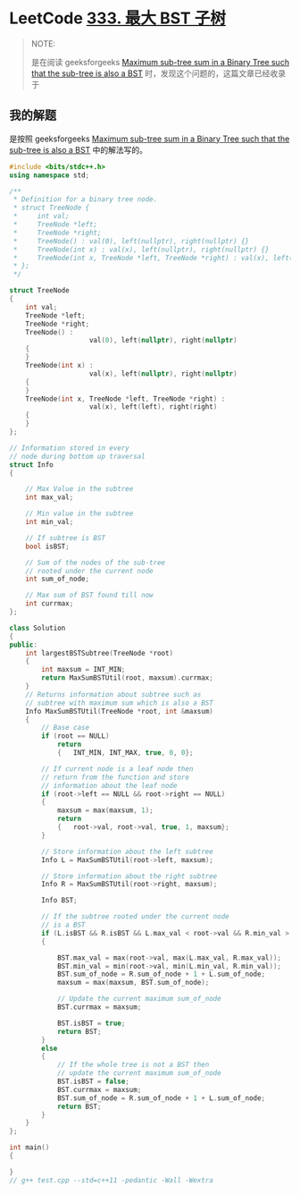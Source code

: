 # LeetCode [333. 最大 BST 子树](https://leetcode-cn.com/problems/largest-bst-subtree/)

> NOTE: 
>
> 是在阅读 geeksforgeeks [Maximum sub-tree sum in a Binary Tree such that the sub-tree is also a BST](https://www.geeksforgeeks.org/maximum-sub-tree-sum-in-a-binary-tree-such-that-the-sub-tree-is-also-a-bst/?ref=rp) 时，发现这个问题的，这篇文章已经收录于 



## 我的解题

是按照  geeksforgeeks [Maximum sub-tree sum in a Binary Tree such that the sub-tree is also a BST](https://www.geeksforgeeks.org/maximum-sub-tree-sum-in-a-binary-tree-such-that-the-sub-tree-is-also-a-bst/?ref=rp)  中的解法写的。

```C++
#include <bits/stdc++.h>
using namespace std;

/**
 * Definition for a binary tree node.
 * struct TreeNode {
 *     int val;
 *     TreeNode *left;
 *     TreeNode *right;
 *     TreeNode() : val(0), left(nullptr), right(nullptr) {}
 *     TreeNode(int x) : val(x), left(nullptr), right(nullptr) {}
 *     TreeNode(int x, TreeNode *left, TreeNode *right) : val(x), left(left), right(right) {}
 * };
 */

struct TreeNode
{
	int val;
	TreeNode *left;
	TreeNode *right;
	TreeNode() :
					val(0), left(nullptr), right(nullptr)
	{
	}
	TreeNode(int x) :
					val(x), left(nullptr), right(nullptr)
	{
	}
	TreeNode(int x, TreeNode *left, TreeNode *right) :
					val(x), left(left), right(right)
	{
	}
};

// Information stored in every
// node during bottom up traversal
struct Info
{

	// Max Value in the subtree
	int max_val;

	// Min value in the subtree
	int min_val;

	// If subtree is BST
	bool isBST;

	// Sum of the nodes of the sub-tree
	// rooted under the current node
	int sum_of_node;

	// Max sum of BST found till now
	int currmax;
};

class Solution
{
public:
	int largestBSTSubtree(TreeNode *root)
	{
		int maxsum = INT_MIN;
		return MaxSumBSTUtil(root, maxsum).currmax;
	}
	// Returns information about subtree such as
	// subtree with maximum sum which is also a BST
	Info MaxSumBSTUtil(TreeNode *root, int &maxsum)
	{
		// Base case
		if (root == NULL)
			return
			{	INT_MIN, INT_MAX, true, 0, 0};

		// If current node is a leaf node then
		// return from the function and store
		// information about the leaf node
		if (root->left == NULL && root->right == NULL)
		{
			maxsum = max(maxsum, 1);
			return
			{	root->val, root->val, true, 1, maxsum};
		}

		// Store information about the left subtree
		Info L = MaxSumBSTUtil(root->left, maxsum);

		// Store information about the right subtree
		Info R = MaxSumBSTUtil(root->right, maxsum);

		Info BST;

		// If the subtree rooted under the current node
		// is a BST
		if (L.isBST && R.isBST && L.max_val < root->val && R.min_val > root->val)
		{

			BST.max_val = max(root->val, max(L.max_val, R.max_val));
			BST.min_val = min(root->val, min(L.min_val, R.min_val));
			BST.sum_of_node = R.sum_of_node + 1 + L.sum_of_node;
			maxsum = max(maxsum, BST.sum_of_node);

			// Update the current maximum sum_of_node
			BST.currmax = maxsum;

			BST.isBST = true;
			return BST;
		}
		else
		{
			// If the whole tree is not a BST then
			// update the current maximum sum_of_node
			BST.isBST = false;
			BST.currmax = maxsum;
			BST.sum_of_node = R.sum_of_node + 1 + L.sum_of_node;
			return BST;
		}
	}
};

int main()
{

}
// g++ test.cpp --std=c++11 -pedantic -Wall -Wextra


```





